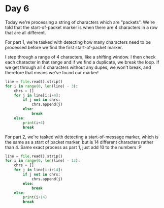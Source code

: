 # Day 6

Today we're processing a string of characters which are "packets". We're told that the start-of-packet marker is when there are 4 characters in a row that are all different.

For part 1, we're tasked with detecting how many characters need to be processed before we find the first start-of-packet marker.

I step through a range of 4 characters, like a shifting window. I then check each character in that range and if we find a duplicate, we break the loop. If we get through all 4 characters without any dupes, we won't break, and therefore that means we've found our marker!
```python
line = file.read().strip()
for i in range(0, len(line) - 3):
    chrs = []
    for j in line[i:i+4]:
        if j not in chrs:
            chrs.append(j)
        else:
            break
    else:
        print(i+4)
        break
```

For part 2, we're tasked with detecting a start-of-message marker, which is the same as a start of packet marker, but is 14 different characters rather than 4. Same exact process as part 1, just add 10 to the numbers :P
```python
line = file.read().strip()
for i in range(0, len(line) - 13):
    chrs = []
    for j in line[i:i+14]:
        if j not in chrs:
            chrs.append(j)
        else:
            break
    else:
        print(i+14)
        break
```
